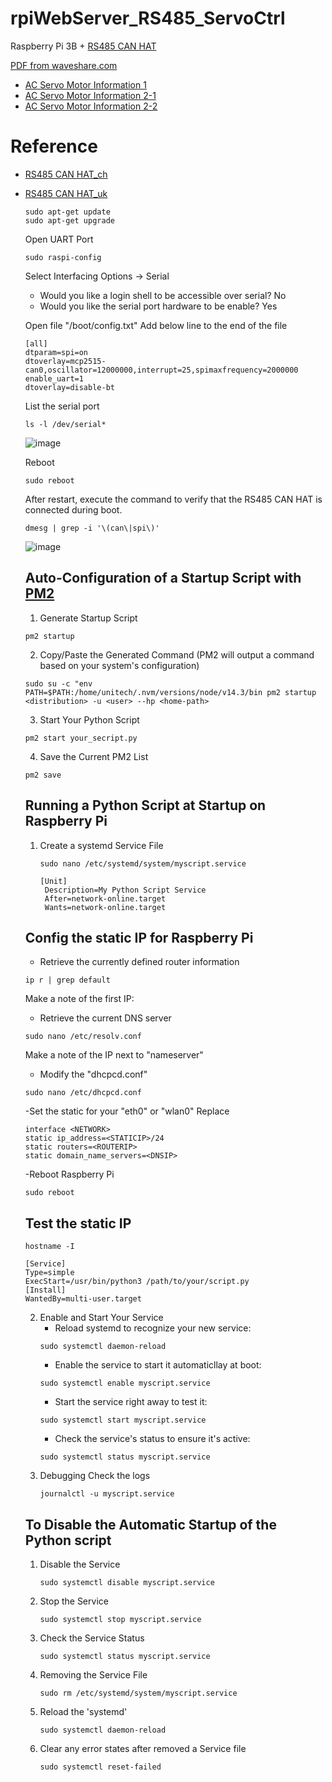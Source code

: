 # rpiWebServer_RS485_ServoCtrl

Raspberry Pi 3B + [RS485 CAN HAT](https://www.waveshare.com/wiki/RS485_CAN_HAT)

[PDF from waveshare.com](https://www.waveshare.com/w/upload/2/29/RS485-CAN-HAT-user-manuakl-en.pdf)

- [AC Servo Motor Information 1](https://amethyst-myrtle-52e.notion.site/Servo-Motor-Driver-2f7c21ac9d024b00933ec2252861ffcf)
- [AC Servo Motor Information 2-1](https://www.seec.com.tw/Content/Goods/PdfViwer.aspx?SiteID=10&MmmID=655575436061077370&Msid=2022102818050639313&fd=GoodsDownload_Files&pname=SDE%E4%BC%BA%E6%9C%8D%E9%A9%85%E5%8B%95%E5%99%A8%E8%AA%AA%E6%98%8E%E6%9B%B8_V1.07.pdf)
- [AC Servo Motor Information 2-2](https://www.seec.com.tw/Content/Goods/PdfViwer.aspx?SiteID=10&MmmID=655575436061077370&Msid=2020082410220029759&fd=GoodsDownload_Files&pname=%E5%A3%AB%E6%9E%97%E9%9B%BB%E6%A9%9FSDE%E7%B0%A1%E6%98%93%E8%AA%AA%E6%98%8E%E6%9B%B8(%E4%B8%AD%E8%8B%B1)LE106D04204.pdf)

# Reference
- [RS485 CAN HAT_ch](https://www.waveshare.net/wiki/RS485_CAN_HAT#.E5.89.8D.E7.BD.AE.E5.B7.A5.E4.BD.9C_2)
- [RS485 CAN HAT_uk](https://learn.sb-components.co.uk/RS485-CAN-HAT)

  ```
  sudo apt-get update
  sudo apt-get upgrade
  ```
  Open UART Port
  ```
  sudo raspi-config
  ```
  Select Interfacing Options -> Serial
  - Would you like a login shell to be accessible over serial? No
  - Would you like the serial port hardware to be enable? Yes

  Open file "/boot/config.txt"
  Add below line to the end of the file
  ```
  [all]
  dtparam=spi=on
  dtoverlay=mcp2515-can0,oscillator=12000000,interrupt=25,spimaxfrequency=2000000
  enable_uart=1
  dtoverlay=disable-bt
  ```

  List the serial port
  ```
  ls -l /dev/serial*
  ```
  ![image](https://github.com/ChungChiuHung/rpiWebServer_RS485_ServoCtrl/assets/52248840/9da6fa95-6cb4-4160-8ef5-387343c84b57)

  Reboot
  ```
  sudo reboot
  ```

  After restart, execute the command to verify that the RS485 CAN HAT is connected during boot.
  ```
  dmesg | grep -i '\(can\|spi\)'
  ```
  ![image](https://github.com/ChungChiuHung/rpiWebServer_RS485_ServoCtrl/assets/52248840/149436ad-a2ca-4dd2-9fa6-c44bf60b2702)
  ## Auto-Configuration of a Startup Script with [PM2](https://pm2.keymetrics.io/docs/usage/startup/)
  1. Generate Startup Script
  ```
  pm2 startup
  ```
  2. Copy/Paste the Generated Command (PM2 will output a command based on your system's configuration)
  ```
  sudo su -c "env PATH=$PATH:/home/unitech/.nvm/versions/node/v14.3/bin pm2 startup <distribution> -u <user> --hp <home-path>
  ```
  3. Start Your Python Script
  ```
  pm2 start your_secript.py
  ```
  4. Save the Current PM2 List
  ```
  pm2 save
  ```
  
  ## Running a Python Script at Startup on Raspberry Pi
  1. Create a systemd Service File
     ```
     sudo nano /etc/systemd/system/myscript.service
     ```
     ```
     [Unit]
      Description=My Python Script Service
      After=network-online.target
      Wants=network-online.target

  ## Config the static IP for Raspberry Pi
  - Retrieve the currently defined router information
  ```
  ip r | grep default
  ```
  Make a note of the first IP:
  - Retrieve the current DNS server
  ```
  sudo nano /etc/resolv.conf
  ```
  Make a note of the IP next to "nameserver"
  - Modify the "dhcpcd.conf"
  ```
  sudo nano /etc/dhcpcd.conf
  ```
  -Set the static for your "eth0" or "wlan0"
  Replace <NETWORK> <STATICIP> <ROUTERIP> <DNSIP>
  ```
  interface <NETWORK>
  static ip_address=<STATICIP>/24
  static routers=<ROUTERIP>
  static domain_name_servers=<DNSIP>
  ```
  -Reboot Raspberry Pi
  ```
  sudo reboot
  ```
  ## Test the static IP
  ```
  hostname -I
  ```
  ```
  [Service]
  Type=simple
  ExecStart=/usr/bin/python3 /path/to/your/script.py
  [Install]
  WantedBy=multi-user.target
  ```
  2. Enable and Start Your Service
     - Reload systemd to recognize your new service:
     ```
     sudo systemctl daemon-reload
     ```
     - Enable the service to start it automaticllay at boot:
     ```
     sudo systemctl enable myscript.service
     ```
     - Start the service right away to test it:
     ```
     sudo systemctl start myscript.service
     ```
     - Check the service's status to ensure it's active:
     ```
     sudo systemctl status myscript.service
     ```
  4. Debugging
     Check the logs
     ```
     journalctl -u myscript.service
     ```
  ## To Disable the Automatic Startup of the Python script
  1. Disable the Service
     ```
     sudo systemctl disable myscript.service
     ```
  3. Stop the Service
     ```
     sudo systemctl stop myscript.service
     ```
  5. Check the Service Status
     ```
     sudo systemctl status myscript.service
     ```
  7. Removing the Service File
     ```
     sudo rm /etc/systemd/system/myscript.service
     ```
  9. Reload the 'systemd'
     ```
     sudo systemctl daemon-reload
     ```
  11. Clear any error states after removed a Service file
      ```
      sudo systemctl reset-failed
      ```
